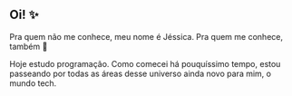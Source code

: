 ## Oi! ✨

Pra quem não me conhece, meu nome é Jéssica. Pra quem me conhece, também 🤔

Hoje estudo programação. Como comecei há pouquíssimo tempo, estou passeando por todas as áreas desse universo ainda novo para mim, o mundo tech.
